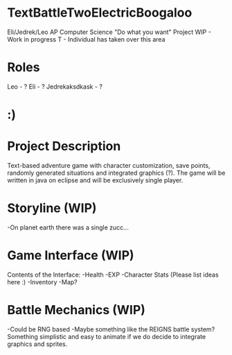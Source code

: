 # TextBattleTwoElectricBoogaloo
Eli/Jedrek/Leo AP Computer Science "Do what you want" Project
WIP - Work in progress
T - Individual has taken over this area

# Roles
Leo - ? 
Eli - ?
Jedrekaksdkask - ?
# :)
# Project Description
Text-based adventure game with character customization, save points, randomly generated situations and integrated graphics (?). The game will be written in java on eclipse and will be exclusively single player.

# Storyline (WIP)
-On planet earth there was a single zucc...
# Game Interface (WIP)
Contents of the Interface:
-Health
-EXP
-Character Stats (Please list ideas here :)
-Inventory
-Map?

# Battle Mechanics (WIP)
-Could be RNG based
-Maybe something like the REIGNS battle system? Something simplistic and easy to animate if we do decide to integrate graphics and sprites.

